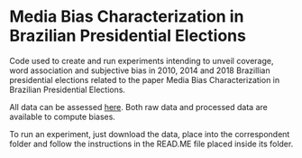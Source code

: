 # Media Bias Characterization in Brazilian Presidential Elections

Code used to create and run experiments intending to unveil coverage, word association and subjective bias in 2010, 2014 and 2018 Brazillian presidential elections related to the paper Media Bias Characterization in Brazilian Presidential Elections.

All data can be assessed [here]. Both raw data and processed data are available to compute biases.

To run an experiment, just download the data, place into the correspondent folder and follow the instructions in the READ.ME file placed inside its folder.

[here]: <https://drive.google.com/open?id=1ktUNI7m4v7Ngo_1KZa960QkOqAhviDcg>
